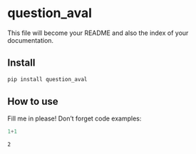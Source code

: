 # question_aval

<!-- WARNING: THIS FILE WAS AUTOGENERATED! DO NOT EDIT! -->

This file will become your README and also the index of your
documentation.

## Install

``` sh
pip install question_aval
```

## How to use

Fill me in please! Don’t forget code examples:

``` python
1+1
```

    2
